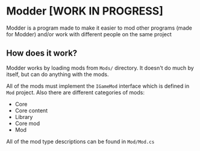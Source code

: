 # Modder [WORK IN PROGRESS]

Modder is a program made to make it easier to mod other programs (made for Modder) and/or work with different people on the same project

## How does it work?

Modder works by loading mods from `Mods/` directory. It doesn't do much by itself, but can do anything with the mods.

All of the mods must implement the `IGameMod` interface which is defined in `Mod` project.
Also there are different categories of mods:

* Core
* Core content
* Library
* Core mod
* Mod

All of the mod type descriptions can be found in `Mod/Mod.cs`
